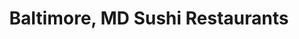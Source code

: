 ---
layout: city
title: Baltimore, MD Sushi Restaurants
permalink: /maryland/baltimore/
stateAbbr: MD
stateName: Maryland
cityName: Baltimore
---